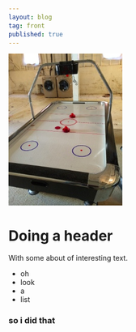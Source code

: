 ```yaml
---
layout: blog
tag: front
published: true
---
```


![photo.jpg](/media/photo.jpg)
# Doing a header #

With some about of interesting text.

* oh
* look
* a
* list

### so i did that ###